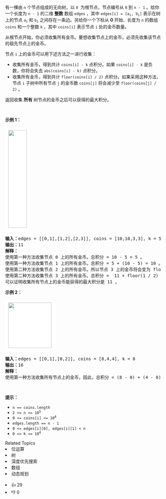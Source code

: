 <p>有一棵由 <code>n</code> 个节点组成的无向树，以&nbsp;<code>0</code>&nbsp; 为根节点，节点编号从 <code>0</code> 到 <code>n - 1</code> 。给你一个长度为 <code>n - 1</code> 的二维 <strong>整数</strong> 数组 <code>edges</code> ，其中 <code>edges[i] = [a<sub>i</sub>, b<sub>i</sub>]</code> 表示在树上的节点 <code>a<sub>i</sub></code> 和 <code>b<sub>i</sub></code> 之间存在一条边。另给你一个下标从 <strong>0</strong> 开始、长度为 <code>n</code> 的数组 <code>coins</code> 和一个整数 <code>k</code> ，其中 <code>coins[i]</code> 表示节点 <code>i</code> 处的金币数量。</p>

<p>从根节点开始，你必须收集所有金币。要想收集节点上的金币，必须先收集该节点的祖先节点上的金币。</p>

<p>节点 <code>i</code> 上的金币可以用下述方法之一进行收集：</p>

<ul> 
 <li>收集所有金币，得到共计 <code>coins[i] - k</code> 点积分。如果 <code>coins[i] - k</code> 是负数，你将会失去 <code>abs(coins[i] - k)</code> 点积分。</li> 
 <li>收集所有金币，得到共计 <code>floor(coins[i] / 2)</code> 点积分。如果采用这种方法，节点 <code>i</code> 子树中所有节点 <code>j</code> 的金币数 <code>coins[j]</code> 将会减少至 <code>floor(coins[j] / 2)</code> 。</li> 
</ul>

<p>返回收集 <strong>所有</strong> 树节点的金币之后可以获得的最大积分。</p>

<p>&nbsp;</p>

<p><strong class="example">示例 1：</strong></p> 
<img alt="" src="https://assets.leetcode.com/uploads/2023/09/18/ex1-copy.png" style="width: 60px; height: 316px; padding: 10px; background: rgb(255, 255, 255); border-radius: 0.5rem;" /> 
<pre>
<strong>输入：</strong>edges = [[0,1],[1,2],[2,3]], coins = [10,10,3,3], k = 5
<strong>输出：</strong>11                        
<strong>解释：</strong>
使用第一种方法收集节点 0 上的所有金币。总积分 = 10 - 5 = 5 。
使用第一种方法收集节点 1 上的所有金币。总积分 = 5 + (10 - 5) = 10 。
使用第二种方法收集节点 2 上的所有金币。所以节点 3 上的金币将会变为 floor(3 / 2) = 1 ，总积分 = 10 + floor(3 / 2) = 11 。
使用第二种方法收集节点 3 上的所有金币。总积分 =  11 + floor(1 / 2) = 11.
可以证明收集所有节点上的金币能获得的最大积分是 11 。 
</pre>

<p><strong class="example">示例 2：</strong></p> 
<strong class="example"> <img alt="" src="https://assets.leetcode.com/uploads/2023/09/18/ex2.png" style="width: 140px; height: 147px; padding: 10px; background: #fff; border-radius: .5rem;" /></strong>

<pre>
<strong>输入：</strong>edges = [[0,1],[0,2]], coins = [8,4,4], k = 0
<strong>输出：</strong>16
<strong>解释：</strong>
使用第一种方法收集所有节点上的金币，因此，总积分 = (8 - 0) + (4 - 0) + (4 - 0) = 16 。
</pre>

<p>&nbsp;</p>

<p><strong>提示：</strong></p>

<ul> 
 <li><code>n == coins.length</code></li> 
 <li><code>2 &lt;= n &lt;= 10<sup>5</sup></code></li> 
 <li><code><font face="monospace">0 &lt;= coins[i] &lt;= 10<sup>4</sup></font></code></li> 
 <li><code>edges.length == n - 1</code></li> 
 <li><code><font face="monospace">0 &lt;= edges[i][0], edges[i][1] &lt; n</font></code></li> 
 <li><code><font face="monospace">0 &lt;= k &lt;= 10<sup>4</sup></font></code></li> 
</ul>

<div><div>Related Topics</div><div><li>位运算</li><li>树</li><li>深度优先搜索</li><li>数组</li><li>动态规划</li></div></div><br><div><li>👍 29</li><li>👎 0</li></div>
